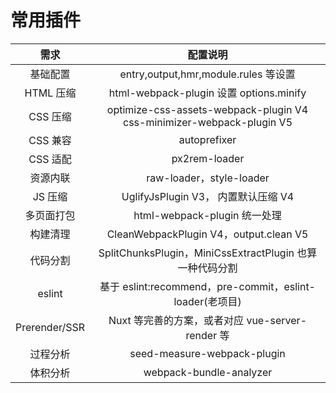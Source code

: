 # 常用插件

|     需求      |                                  配置说明                                  |
| :-----------: | :------------------------------------------------------------------------: |
|   基础配置    |                    entry,output,hmr,module.rules 等设置                    |
|   HTML 压缩   |                  html-webpack-plugin 设置 options.minify                   |
|   CSS 压缩    | optimize-css-assets-webpack-plugin V4 <br/>css-minimizer-webpack-plugin V5 |
|   CSS 兼容    |                                autoprefixer                                |
|   CSS 适配    |                               px2rem-loader                                |
|   资源内联    |                          raw-loader，style-loader                          |
|    JS 压缩    |                    UglifyJsPlugin V3， 内置默认压缩 V4                     |
|  多页面打包   |                        html-webpack-plugin 统一处理                        |
|   构建清理    |                   CleanWebpackPlugin V4，output.clean V5                   |
|   代码分割    |          SplitChunksPlugin，MiniCssExtractPlugin 也算一种代码分割          |
|    eslint     |          基于 eslint:recommend，pre-commit，eslint-loader(老项目)          |
| Prerender/SSR |              Nuxt 等完善的方案，或者对应 vue-server-render 等              |
|   过程分析    |                        seed-measure-webpack-plugin                         |
|   体积分析    |                          webpack-bundle-analyzer                           |
